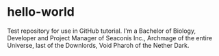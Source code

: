 # hello-world
Test repository for use in GitHub tutorial.
I'm a Bachelor of Biology, Developer and Project Manager of Seaconis Inc., Archmage of the entire Universe, last of the Downlords, Void Pharoh of the Nether Dark.
